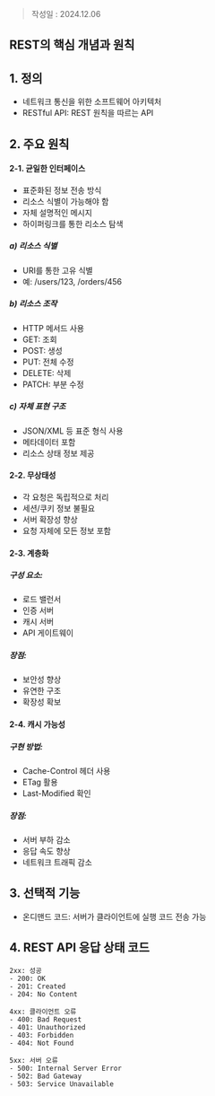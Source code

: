 >작성일 : 2024.12.06
## REST의 핵심 개념과 원칙

## 1. 정의
- 네트워크 통신을 위한 소프트웨어 아키텍처
- RESTful API: REST 원칙을 따르는 API

## 2. 주요 원칙

#### 2-1. 균일한 인터페이스
- 표준화된 정보 전송 방식
- 리소스 식별이 가능해야 함
- 자체 설명적인 메시지
- 하이퍼링크를 통한 리소스 탐색

##### a) 리소스 식별
- URI를 통한 고유 식별
- 예: /users/123, /orders/456

##### b) 리소스 조작
- HTTP 메서드 사용
- GET: 조회
- POST: 생성
- PUT: 전체 수정
- DELETE: 삭제
- PATCH: 부분 수정

##### c) 자체 표현 구조
- JSON/XML 등 표준 형식 사용
- 메타데이터 포함
- 리소스 상태 정보 제공

#### 2-2. 무상태성
- 각 요청은 독립적으로 처리
- 세션/쿠키 정보 불필요
- 서버 확장성 향상
- 요청 자체에 모든 정보 포함

#### 2-3. 계층화
##### 구성 요소:
- 로드 밸런서
- 인증 서버
- 캐시 서버
- API 게이트웨이

##### 장점:
- 보안성 향상
- 유연한 구조
- 확장성 확보

#### 2-4. 캐시 가능성
##### 구현 방법:
- Cache-Control 헤더 사용
- ETag 활용
- Last-Modified 확인

##### 장점:
- 서버 부하 감소
- 응답 속도 향상
- 네트워크 트래픽 감소

## 3. 선택적 기능
- 온디맨드 코드: 서버가 클라이언트에 실행 코드 전송 가능

## 4. REST API 응답 상태 코드
```
2xx: 성공
- 200: OK
- 201: Created
- 204: No Content

4xx: 클라이언트 오류
- 400: Bad Request
- 401: Unauthorized
- 403: Forbidden
- 404: Not Found

5xx: 서버 오류
- 500: Internal Server Error
- 502: Bad Gateway
- 503: Service Unavailable
```
